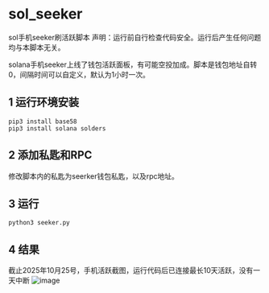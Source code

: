 # sol_seeker
sol手机seeker刷活跃脚本 声明：运行前自行检查代码安全。运行后产生任何问题均与本脚本无关。

solana手机seeker上线了钱包活跃面板，有可能空投加成。脚本是钱包地址自转0，间隔时间可以自定义，默认为1小时一次。


## 1 运行环境安装

    pip3 install base58
    pip3 install solana solders
## 2 添加私匙和RPC

修改脚本内的私匙为seerker钱包私匙，以及rpc地址。

## 3 运行
    python3 seeker.py

## 4 结果
截止2025年10月25号，手机活跃截图，运行代码后已连接最长10天活跃，没有一天中断
![image](https://github.com/user-attachments/assets/306fdb08-fd5b-4f69-b357-d6e860013f7f)

